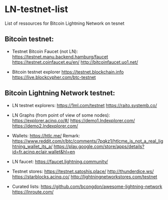 # LN-testnet-list
List of ressources for Bitcoin Lightning Network on tesnet

## Bitcoin testnet:

- Testnet Bitcoin Faucet (not LN):
https://testnet.manu.backend.hamburg/faucet
https://testnet.coinfaucet.eu/en/
http://bitcoinfaucet.uo1.net/

- Bitcoin testnet explorer
https://testnet.blockchain.info
https://live.blockcypher.com/btc-testnet

## Bitcoin Lightning Network testnet:

- LN testnet explorers:
https://1ml.com/testnet
https://raito.systemb.co/

- LN Graphs (from point of view of some nodes):
https://explorer.acinq.co/#/
https://demo1.lndexplorer.com/
https://demo2.lndexplorer.com/

- Wallets:
https://htlc.me/ Remark: https://www.reddit.com/r/btc/comments/7pqkz1/htlcme_is_not_a_real_lightning_wallet_its_a/
https://play.google.com/store/apps/details?id=fr.acinq.eclair.wallet&hl=en

- LN faucet:
https://faucet.lightning.community/

- Testnet stores:
https://testnet.satoshis.place/
http://thunderdice.ws/
https://starblocks.acinq.co/
http://lightningnetworkstores.com/testnet

- Curated lists:
https://github.com/bcongdon/awesome-lightning-network
https://lnroute.com/

